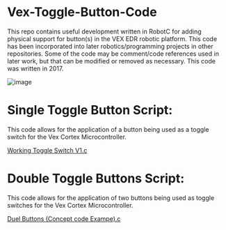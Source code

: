 # Vex-Toggle-Button-Code
This repo contains useful development written in RobotC for adding physical support for button(s) in the VEX EDR robotic platform. This code has been incorporated into later robotics/programming projects in other repositories. Some of the code may be comment/code references used in later work, but that can be modified or removed as necessary. This code was written in 2017.

![image](https://user-images.githubusercontent.com/100094056/193433621-21fa1994-5801-4004-9e17-18bd11e599e8.png)


# Single Toggle Button Script:
This code allows for the application of a button being used as a toggle switch for the Vex Cortex Microcontroller. 

[Working Toggle Switch V1.c](https://github.com/Austin-Daigle/Vex-Toggle-Button-Code/blob/main/Working%20Toggle%20Switch%20V1.c)

# Double Toggle Buttons Script:
This code allows for the application of two buttons being used as toggle switches for the Vex Cortex Microcontroller. 

[Duel Buttons (Concept code Exampe).c](https://github.com/Austin-Daigle/Vex-Toggle-Button-Code/blob/main/Duel%20Buttons%20(Concept%20code%20Exampe).c)
